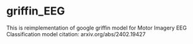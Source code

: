 # griffin_EEG
This is reimplementation of google griffin model for Motor Imagery EEG Classification model
citation: arxiv.org/abs/2402.19427 
